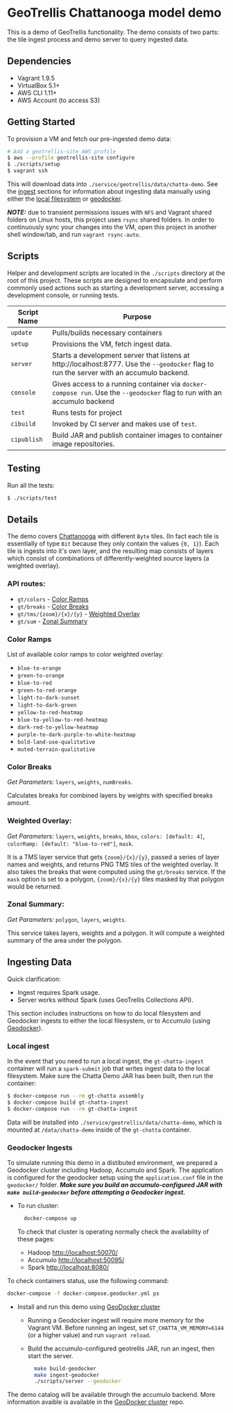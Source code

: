 # GeoTrellis Chattanooga model demo

This is a demo of GeoTrellis functionality. The demo consists of two parts:
the tile ingest process and demo server to query ingested data.

## Dependencies


- Vagrant 1.9.5
- VirtualBox 5.1+
- AWS CLI 1.11+
- AWS Account (to access S3)

## Getting Started

To provision a VM and fetch our pre-ingested demo data:

```bash
# Add a geotrellis-site AWS profile
$ aws --profile geotrellis-site configure
$ ./scripts/setup
$ vagrant ssh
```
This will download data into `./service/geotrellis/data/chatta-demo`. See the [ingest](#ingesting-data) sections for information about ingesting data manually using either the [local filesystem](#local-ingest) or [geodocker](geodocker-ingest).

***NOTE:*** due to transient permissions issues with `NFS` and Vagrant shared folders on Linux hosts, this project uses `rsync` shared folders. In order to continuously sync your changes into the VM, open this project in another shell window/tab, and run `vagrant rsync-auto`.

## Scripts

Helper and development scripts are located in the `./scripts` directory at the root of this project. These scripts are designed to encapsulate and perform commonly used actions such as starting a development server, accessing a development console, or running tests.

| Script Name             | Purpose                                                      |
|-------------------------|--------------------------------------------------------------|
| `update`                | Pulls/builds necessary containers                            |
| `setup`                 | Provisions the VM, fetch ingest data.                        |
| `server`                | Starts a development server that listens at http://localhost:8777. Use the `--geodocker` flag to run the server with an accumulo backend.                       |
| `console`               | Gives access to a running container via `docker-compose run`. Use the `--geodocker` flag to run with an accumulo backend |
| `test`                  | Runs tests for project                                 |
| `cibuild`               | Invoked by CI server and makes use of `test`.                |
| `cipublish`             | Build JAR and publish container images to container image repositories.    |

## Testing

Run all the tests:

```bash
$ ./scripts/test
```

## Details

The demo covers [Chattanooga](https://goo.gl/S2qPCO) with different `Byte`
tiles. (In fact each tile is essentially of type `Bit` because they only
contain the  values `{0, 1}`). Each tile is ingests into it's own layer, and
the resulting map consists of layers which consist of combinations of
differently-weighted source layers (a weighted overlay).

### API routes:

* `gt/colors`             - [Color Ramps](#color-ramps)
* `gt/breaks`             - [Color Breaks](#color-breaks)
* `gt/tms/{zoom}/{x}/{y}` - [Weighted Overlay](#weighted-overlay)
* `gt/sum`                - [Zonal Summary](#zonal-summary)

### Color Ramps

List of available color ramps to color weighted overlay:

* `blue-to-orange`
* `green-to-orange`
* `blue-to-red`
* `green-to-red-orange`
* `light-to-dark-sunset`
* `light-to-dark-green`
* `yellow-to-red-heatmap`
* `blue-to-yellow-to-red-heatmap`
* `dark-red-to-yellow-heatmap`
* `purple-to-dark-purple-to-white-heatmap`
* `bold-land-use-qualitative`
* `muted-terrain-qualitative`

### Color Breaks

*Get Parameters:* `layers`, `weights`, `numBreaks`.

Calculates breaks for combined layers by weights with specified breaks amount.

### Weighted Overlay:

*Get Parameters:* `layers`, `weights`, `breaks`, `bbox`, `colors: [default: 4]`, `colorRamp: [default: "blue-to-red"]`, `mask`.

It is a TMS layer service that gets `{zoom}/{x}/{y}`, passed a series of
layer names and weights, and returns PNG TMS tiles of the weighted overlay.
It also takes the breaks that were computed using the `gt/breaks` service.
If the `mask` option is set to a polygon, `{zoom}/{x}/{y}` tiles masked by
that polygon would be returned.

### Zonal Summary:

*Get Parameters:* `polygon`, `layers`, `weights`.

This service takes layers, weights and a polygon.
It will compute a weighted summary of the area under the polygon.

## Ingesting Data

Quick clarification:

* Ingest requires Spark usage.
* Server works without Spark (uses GeoTrellis Collections API).

This section includes instructions on how to do local filesystem and Geodocker ingests to either the local filesystem, or to Accumulo (using [Geodocker](https://github.com/geodocker/geodocker)).

### Local ingest
In the event that you need to run a local ingest, the `gt-chatta-ingest` container will run a `spark-submit` job that writes ingest data to the local filesystem. Make sure the Chatta Demo JAR has been built, then run the container:

```bash
$ docker-compose run --rm gt-chatta assembly
$ docker-compose build gt-chatta-ingest
$ docker-compose run --rm gt-chatta-ingest
```

Data will be installed into `./service/geotrellis/data/chatta-demo`, which is mounted at `/data/chatta-demo` inside of the `gt-chatta` container.

### Geodocker Ingests
To simulate running this demo in a distibuted environment, we prepared a Geodocker cluster including Hadoop, Accumulo and Spark. The application is configured for the geodocker setup using the `application.conf` file in the `geodocker/` folder. ***Make sure you build an accumulo-configured JAR with `make build-geodocker` before attempting a Geodocker ingest.*** 

* To run cluster:
  ```bash
    docker-compose up
  ```

  To check that cluster is operating normally check the availability of these pages:
  * Hadoop [http://localhost:50070/](http://localhost:50070/)
  * Accumulo [http://localhost:50095/](http://localhost:50095/)
  * Spark [http://localhost:8080/](http://localhost:8080/)

To check containers status, use the following command:

```bash
docker-compose -f docker-compose.geodocker.yml ps
```


* Install and run this demo using [GeoDocker cluster](https://github.com/geodocker/geodocker)
  
  * Running a Geodocker ingest will require more memory for the Vagrant VM. Before running an ingest, set `GT_CHATTA_VM_MEMORY=6144` (or a higher value) and run `vagrant reload`.

  * Build the accumulo-configured geotrellis JAR, run an ingest, then start the server.
    ```bash
      make build-geodocker
      make ingest-geodocker
      ./scripts/server --geodocker
    ```

The demo catalog will be available through the accumulo backend. More information avaible is available in the [GeoDocker cluster](https://github.com/geodocker/geodocker) repo.
